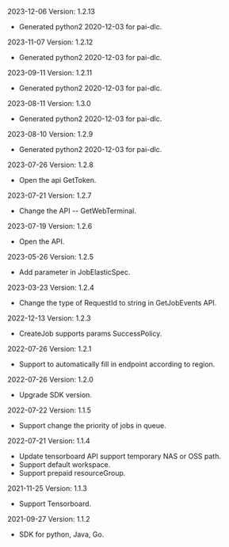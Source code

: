 2023-12-06 Version: 1.2.13
- Generated python2 2020-12-03 for pai-dlc.

2023-11-07 Version: 1.2.12
- Generated python2 2020-12-03 for pai-dlc.

2023-09-11 Version: 1.2.11
- Generated python2 2020-12-03 for pai-dlc.

2023-08-11 Version: 1.3.0
- Generated python2 2020-12-03 for pai-dlc.

2023-08-10 Version: 1.2.9
- Generated python2 2020-12-03 for pai-dlc.

2023-07-26 Version: 1.2.8
- Open the api GetToken.

2023-07-21 Version: 1.2.7
- Change the API -- GetWebTerminal.

2023-07-19 Version: 1.2.6
- Open the API.

2023-05-26 Version: 1.2.5
- Add parameter in JobElasticSpec.

2023-03-23 Version: 1.2.4
- Change the type of RequestId to string in GetJobEvents API.

2022-12-13 Version: 1.2.3
- CreateJob supports params SuccessPolicy.

2022-07-26 Version: 1.2.1
- Support to automatically fill in endpoint according to region.

2022-07-26 Version: 1.2.0
- Upgrade SDK version.

2022-07-22 Version: 1.1.5
- Support change the priority of jobs in queue.

2022-07-21 Version: 1.1.4
- Update tensorboard API support temporary NAS or OSS path.
- Support default workspace.
- Support prepaid resourceGroup.

2021-11-25 Version: 1.1.3
- Support Tensorboard.

2021-09-27 Version: 1.1.2
- SDK for python, Java, Go.

